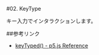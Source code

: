 #02. KeyType

キー入力でインタラクションします。

##参考リンク

- [keyTyped() - p5.js Reference](http://p5js.org/reference/#p5/keyTyped)
